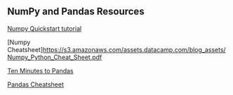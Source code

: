 ## NumPy and Pandas Resources

[Numpy Quickstart tutorial](https://docs.scipy.org/doc/numpy/user/quickstart.html)

[Numpy Cheatsheet]https://s3.amazonaws.com/assets.datacamp.com/blog_assets/Numpy_Python_Cheat_Sheet.pdf

[Ten Minutes to Pandas](https://pandas.pydata.org/pandas-docs/stable/getting_started/10min.html)

[Pandas Cheatsheet](http://datacamp-community-prod.s3.amazonaws.com/dbed353d-2757-4617-8206-8767ab379ab3)
